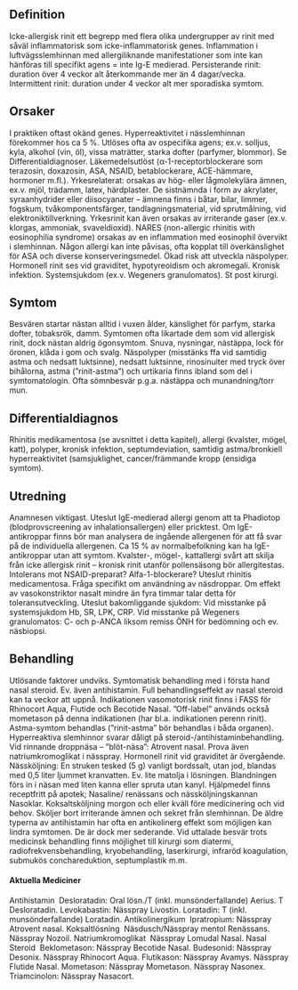 ## Definition

Icke-allergisk rinit ett begrepp med flera olika undergrupper av rinit med såväl inflammatorisk som icke-inflammatorisk genes. Inflammation i luftvägsslemhinnan med allergiliknande manifestationer som inte kan hänföras till specifikt agens = inte Ig-E medierad. Persisterande rinit: duration över 4 veckor alt återkommande mer än 4 dagar/vecka. Intermittent rinit: duration under 4 veckor alt mer sporadiska symtom.

## Orsaker

I praktiken oftast okänd genes. Hyperreaktivitet i nässlemhinnan förekommer hos ca 5 %. Utlöses ofta av ospecifika agens; ex.v. solljus, kyla, alkohol (vin, öl), vissa maträtter, starka dofter (parfymer, blommor). Se Differentialdiagnoser.
Läkemedelsutlöst (α-1-receptorblockerare som terazosin, doxazosin, ASA, NSAID, betablockerare, ACE-hämmare, hormoner m.fl.).
Yrkesrelaterat: orsakas av hög- eller lågmolekylära ämnen, ex.v. mjöl, trädamm, latex, härdplaster. De sistnämnda i form av akrylater, syraanhydrider eller diisocyanater – ämnena finns i båtar, bilar, limmer, fogskum, tvåkomponentsfärger, tandlagningsmaterial, vid sprutmålning, vid elektroniktillverkning. Yrkesrinit kan även orsakas av irriterande gaser (ex.v. klorgas, ammoniak, svaveldioxid).
NARES (non-allergic rhinitis with eosinophilia syndrome) orsakas av en inflammation med eosinophil övervikt i slemhinnan. Någon allergi kan inte påvisas, ofta kopplat till överkänslighet för ASA och diverse konserveringsmedel. Ökad risk att utveckla näspolyper.
Hormonell rinit ses vid graviditet, hypotyreoidism och akromegali.
Kronisk infektion. Systemsjukdom (ex.v. Wegeners granulomatos). St post kirurgi.

## Symtom

Besvären startar nästan alltid i vuxen ålder, känslighet för parfym, starka dofter, tobaksrök, damm. Symtomen ofta likartade dem som vid allergisk rinit, dock nästan aldrig ögonsymtom. Snuva, nysningar, nästäppa, lock för öronen, klåda i gom och svalg. Näspolyper (misstänks ffa vid samtidig astma och nedsatt luktsinne), nedsatt luktsinne, rinosinuiter med tryck över bihålorna, astma (”rinit-astma”) och urtikaria finns ibland som del i symtomatologin. Ofta sömnbesvär p.g.a. nästäppa och munandning/torr mun.

## Differentialdiagnos

Rhinitis medikamentosa (se avsnittet i detta kapitel), allergi (kvalster, mögel, katt), polyper, kronisk infektion, septumdeviation, samtidig astma/bronkiell hyperreaktivitet (samsjuklighet, cancer/främmande kropp (ensidiga symtom).

## Utredning

Anamnesen viktigast.
Uteslut IgE-medierad allergi genom att ta Phadiotop (blodprovscreening av inhalationsallergen) eller pricktest. Om IgE-antikroppar finns bör man analysera de ingående allergenen för att få svar på de individuella allergenen. Ca 15 % av normalbefolkning kan ha IgE-antikroppar utan att symtom. Kvalster-, mögel-, kattallergi svårt att skilja från icke allergisk rinit – kronisk rinit utanför pollensäsong bör allergitestas. Intolerans mot NSAID-preparat? Alfa-1-blockerare? Uteslut rhinitis medicamentosa. Fråga specifikt om användning av näsdroppar. Om effekt av vasokonstriktor nasalt mindre än fyra timmar talar detta för toleransutveckling.
Uteslut bakomliggande sjukdom: Vid misstanke på systemsjukdom Hb, SR, LPK, CRP. Vid misstanke på Wegeners granulomatos: C- och p-ANCA liksom remiss ÖNH för bedömning och ev. näsbiopsi.

## Behandling

Utlösande faktorer undviks. Symtomatisk behandling med i första hand nasal steroid. Ev. även antihistamin. Full behandlingseffekt av nasal steroid kan ta veckor att uppnå. Indikationen vasomotorisk rinit finns i FASS för Rhinocort Aqua, Flutide och Becotide Nasal. ”Off-label” används också mometason på denna indikationen (har bl.a. indikationen perenn rinit). Astma-symtom behandlas (”rinit-astma” bör behandlas i båda organen). Hyperreaktiva slemhinnor svarar dåligt på steroid-/antihistaminbehandling. Vid rinnande droppnäsa – ”blöt-näsa”: Atrovent nasal. Prova även natriumkromoglikat i nässpray. Hormonell rinit vid graviditet är övergående.
Nässköljning: En struken tesked (5 g) vanligt bordssalt, utan jod, blandas med 0,5 liter ljummet kranvatten. Ev. lite matolja i lösningen. Blandningen förs in i näsan med liten kanna eller spruta utan kanyl. Hjälpmedel finns receptfritt på apotek; Nasaline/ renässans och nässköljningskannan Nasoklar. Koksaltsköljning morgon och eller kväll före medicinering och vid behov. Sköljer bort irriterande ämnen och sekret från slemhinnan.
De äldre typerna av antihistamin har ofta en antikolinerg effekt som möjligen kan lindra symtomen. De är dock mer sederande.
Vid uttalade besvär trots medicinsk behandling finns möjlighet till kirurgi som diatermi, radiofrekvensbehandling, kryobehandling, laserkirurgi, infraröd koagulation, submukös conchareduktion, septumplastik m.m.

#### Aktuella Mediciner

Antihistamin 
Desloratadin: Oral lösn./T (inkl. munsönderfallande) Aerius. T Desloratadin.
Levokabastin: Nässpray Livostin.
Loratadin: T (inkl. munsönderfallande) Loratadin.
Antikolinergikum 
Ipratropium: Nässpray Atrovent nasal.
Koksaltlösning 
Näsdusch/Nässpray mentol Renässans. Nässpray Nozoil.
Natriumkromoglikat 
Nässpray Lomudal Nasal.
Nasal Steroid 
Beklometason: Nässpray Becotide Nasal.
Budesonid: Nässpray Desonix. Nässpray Rhinocort Aqua.
Flutikason: Nässpray Avamys. Nässpray Flutide Nasal.
Mometason: Nässpray Mometason. Nässpray Nasonex.
Triamcinolon: Nässpray Nasacort.

